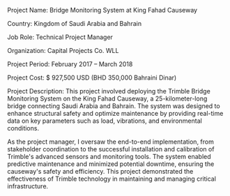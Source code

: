Project Name: Bridge Monitoring System at King Fahad Causeway

Country: Kingdom of Saudi Arabia and Bahrain

Job Role: Technical Project Manager

Organization: Capital Projects Co. WLL

Project Period: February 2017 – March 2018

Project Cost: $ 927,500 USD (BHD 350,000 Bahraini Dinar)

Project Description:
This project involved deploying the Trimble Bridge Monitoring System on the King Fahad Causeway, a 25-kilometer-long bridge connecting Saudi Arabia and Bahrain. The system was designed to enhance structural safety and optimize maintenance by providing real-time data on key parameters such as load, vibrations, and environmental conditions.

As the project manager, I oversaw the end-to-end implementation, from stakeholder coordination to the successful installation and calibration of Trimble's advanced sensors and monitoring tools. The system enabled predictive maintenance and minimized potential downtime, ensuring the causeway's safety and efficiency. This project demonstrated the effectiveness of Trimble technology in maintaining and managing critical infrastructure.
